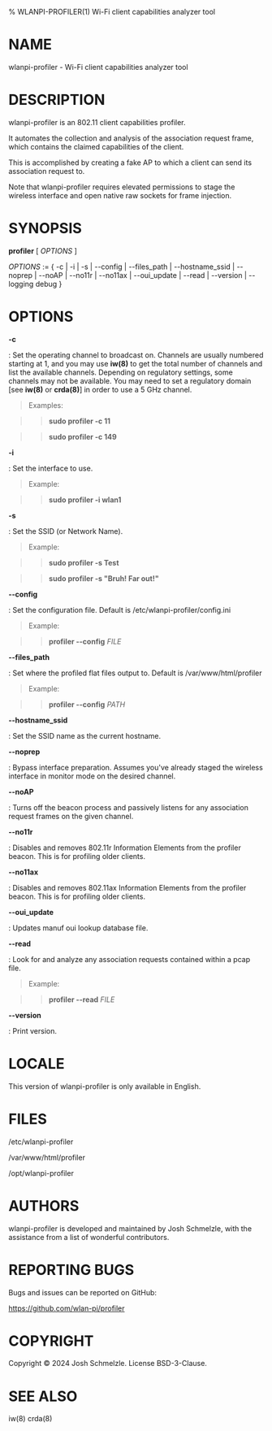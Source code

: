 % WLANPI-PROFILER(1) Wi-Fi client capabilities analyzer tool

# NAME

wlanpi-profiler - Wi-Fi client capabilities analyzer tool

# DESCRIPTION

wlanpi-profiler is an 802.11 client capabilities profiler.

It automates the collection and analysis of the association request frame, which contains the claimed capabilities of the client. 

This is accomplished by creating a fake AP to which a client can send its association request to.

Note that wlanpi-profiler requires elevated permissions to stage the wireless interface and open native raw sockets for frame injection.

# SYNOPSIS

**profiler** [ _OPTIONS_ ]

_OPTIONS_ := { -c | -i | -s | --config | --files_path | --hostname_ssid | --noprep | --noAP | --no11r | --no11ax | --oui_update | --read | --version | --logging debug }

# OPTIONS

**-c**

: Set the operating channel to broadcast on. Channels  are  usually  numbered starting at 1, and you may use **iw(8)** to get the total number of channels and list the available channels. Depending on regulatory settings, some channels may not be available. You may need to set a regulatory domain [see **iw(8)** or **crda(8)**] in order to use a 5 GHz channel.

> Examples:

>> **sudo profiler -c 11**

>> **sudo profiler -c 149**

**-i**

: Set the interface to use.

> Example:

>> **sudo profiler -i wlan1**

**-s**

: Set the SSID (or Network Name).

> Example:

>> **sudo profiler -s Test**

>> **sudo profiler -s "Bruh! Far out!"**

**--config**

: Set the configuration file. Default is /etc/wlanpi-profiler/config.ini

> Example:

>> **profiler --config** _FILE_

**--files_path**

: Set where the profiled flat files output to. Default is /var/www/html/profiler

> Example:

>> **profiler --config** _PATH_

**--hostname_ssid**

: Set the SSID name as the current hostname.

**--noprep**

: Bypass interface preparation. Assumes you've already staged the wireless interface in monitor mode on the desired channel.

**--noAP**

: Turns off the beacon process and passively listens for any association request frames on the given channel.


**--no11r**

: Disables and removes 802.11r Information Elements from the profiler beacon. This is for profiling older clients.


**--no11ax**

: Disables and removes 802.11ax Information Elements from the profiler beacon. This is for profiling older clients.

**--oui_update**

: Updates manuf oui lookup database file.

**--read**

: Look for and analyze any association requests contained within a pcap file.

> Example:

>> **profiler --read** _FILE_

**--version**

: Print version.

# LOCALE

This version of wlanpi-profiler is only available in English.

# FILES

/etc/wlanpi-profiler

/var/www/html/profiler

/opt/wlanpi-profiler

# AUTHORS

wlanpi-profiler is developed and maintained by Josh Schmelzle, with the assistance
from a list of wonderful contributors.

# REPORTING BUGS

Bugs and issues can be reported on GitHub:

https://github.com/wlan-pi/profiler

# COPYRIGHT

Copyright © 2024 Josh Schmelzle. License BSD-3-Clause.

# SEE ALSO

iw(8) crda(8)